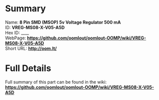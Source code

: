 
Summary
=================
  
Name: __8 Pin SMD (MSOP) 5v Voltage Regulator 500 mA__    
ID: __VREG-MS08-X-V05-A5D__   
Hex ID: ____   
WebPage: __https://github.com/oomlout/oomlout-OOMP/wiki/VREG-MS08-X-V05-A5D__   
Short URL: __http://oom.lt/__   

Full Details
==========================
Full summary of this part can be found in the wiki:   
__https://github.com/oomlout/oomlout-OOMP/wiki/VREG-MS08-X-V05-A5D__    

